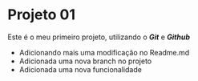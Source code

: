 # Projeto 01

Este é o meu primeiro projeto, utilizando o **_Git_** e **_Github_**

- Adicionando mais uma modificação no Readme.md
- Adicionada uma nova branch no projeto
- Adicionada uma nova funcionalidade